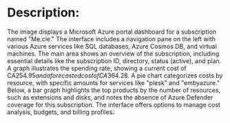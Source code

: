 
# Description:
The image displays a Microsoft Azure portal dashboard for a subscription named "Me.cie." The interface includes a navigation pane on the left with various Azure services like SQL databases, Azure Cosmos DB, and virtual machines. The main area shows an overview of the subscription, including essential details like the subscription ID, directory, status (active), and plan. A graph illustrates the spending rate, showing a current cost of CA$254.95 and a forecasted cost of CA$364.28. A pie chart categorizes costs by resource, with specific amounts for services like "plesk" and "embyazure." Below, a bar graph highlights the top products by the number of resources, such as extensions and disks, and notes the absence of Azure Defender coverage for this subscription. The interface offers options to manage cost analysis, budgets, and billing profiles.
